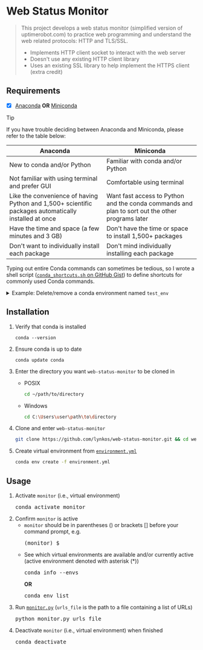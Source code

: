 # Web Status Monitor
> This project develops a web status monitor (simplified version of uptimerobot.com) to practice web programming and understand the web related protocols: HTTP and TLS/SSL.
> - Implements HTTP client socket to interact with the web server
> - Doesn't use any existing HTTP client library
> - Uses an existing SSL library to help implement the HTTPS client (extra credit)

## Requirements
- [x] <a target="_blank" href="https://docs.continuum.io/free/anaconda/install">Anaconda</a> **OR** <a target="_blank" href="https://docs.conda.io/projects/miniconda/en/latest">Miniconda</a>

> [!TIP]
> If you have trouble deciding between Anaconda and Miniconda, please refer to the table below:
> <table>
>  <thead>
>   <tr>
>    <th><center>Anaconda</center></th>
>    <th><center>Miniconda</center></th>
>   </tr>
>  </thead>
>  <tbody>
>   <tr>
>    <td>New to conda and/or Python</td>
>    <td>Familiar with conda and/or Python</td>
>   </tr>
>   <tr>
>    <td>Not familiar with using terminal and prefer GUI</td>
>    <td>Comfortable using terminal</td>
>   </tr>
>   <tr>
>    <td>Like the convenience of having Python and 1,500+ scientific packages automatically installed at once</td>
>    <td>Want fast access to Python and the conda commands and plan to sort out the other programs later</td>
>   </tr>
>   <tr>
>    <td>Have the time and space (a few minutes and 3 GB)</td>
>    <td>Don't have the time or space to install 1,500+ packages</td>
>   </tr>
>   <tr>
>    <td>Don't want to individually install each package</td>
>    <td>Don't mind individually installing each package</td>
>   </tr>
>  </tbody>
> </table>
>
> Typing out entire Conda commands can sometimes be tedious, so I wrote a shell script ([`conda_shortcuts.sh` on GitHub Gist](https://gist.github.com/lynkos/7a4ce7f9e38bb56174360648461a3dc8)) to define shortcuts for commonly used Conda commands.
> <details>
>   <summary>Example: Delete/remove a conda environment named <code>test_env</code></summary>
>
> * Shortcut command
>     ```
>     rmenv test_env
>     ```
> * Manually typing out the entire command
>     ```sh
>     conda env remove -n test_env && rm -rf $(conda info --base)/envs/test_env
>     ```
>
> The shortcut has 80.8% fewer characters!
> </details>

## Installation
1. Verify that conda is installed
   ```
   conda --version
   ```

2. Ensure conda is up to date
   ```
   conda update conda
   ```

3. Enter the directory you want `web-status-monitor` to be cloned in
   * POSIX
      ```sh
      cd ~/path/to/directory
      ```
   * Windows
      ```sh
      cd C:\Users\user\path\to\directory
      ```

4. Clone and enter `web-status-monitor`
   ```sh
   git clone https://github.com/lynkos/web-status-monitor.git && cd web-status-monitor
   ```

5. Create virtual environment from [`environment.yml`](environment.yml)
   ```sh
   conda env create -f environment.yml
   ```

## Usage
<ol>
   <li>Activate <code>monitor</code> (i.e., virtual environment)<pre>conda activate monitor</pre></li>
   <li>Confirm <code>monitor</code> is active
      <ul>
        <li><code>monitor</code> should be in parentheses () or brackets [] before your command prompt, e.g.<pre>(monitor) $</pre></li>
        <li>See which virtual environments are available and/or currently active (active environment denoted with asterisk (*))<pre>conda info --envs</pre> <b>OR</b> <pre>conda env list</pre></li>
      </ul>
   </li>
   <li>Run <a href="monitor.py"><code>monitor.py</code></a> (<code>urls_file</code> is the path to a file containing a list of URLs)<pre>python monitor.py urls_file</pre></li>
   <li>Deactivate <code>monitor</code> (i.e., virtual environment) when finished<pre>conda deactivate</pre></li>
</ol>